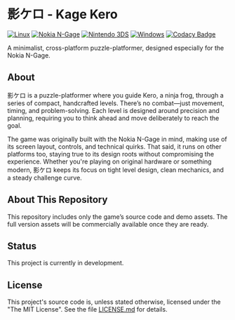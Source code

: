 ﻿# 影ケロ - Kage Kero

[![Linux](https://github.com/ngagesdk/kagekero/actions/workflows/linux.yml/badge.svg)](https://github.com/ngagesdk/kagekero/actions/workflows/linux.yml)
[![Nokia N-Gage](https://github.com/ngagesdk/kagekero/actions/workflows/nokia-ngage.yml/badge.svg)](https://github.com/ngagesdk/kagekero/actions/workflows/nokia-ngage.yml)
[![Nintendo 3DS](https://github.com/ngagesdk/kagekero/actions/workflows/n3ds.yml/badge.svg)](https://github.com/ngagesdk/kagekero/actions/workflows/n3ds.yml)
[![Windows](https://github.com/ngagesdk/kagekero/actions/workflows/windows.yml/badge.svg)](https://github.com/ngagesdk/kagekero/actions/workflows/windows.yml)
[![Codacy Badge](https://app.codacy.com/project/badge/Grade/f7951adf3c234609874929575b6bfd23)](https://app.codacy.com/gh/mupfdev/kagekero/dashboard?utm_source=gh&utm_medium=referral&utm_content=&utm_campaign=Badge_grade)

A minimalist, cross-platform puzzle-platformer, designed especially for the
Nokia N-Gage.

## About

影ケロ is a puzzle-platformer where you guide Kero, a ninja frog, through a series of compact, handcrafted levels.
There’s no combat—just movement, timing, and problem-solving. Each level is designed around precision and planning,
requiring you to think ahead and move deliberately to reach the goal.

The game was originally built with the Nokia N-Gage in mind, making use of its screen layout, controls, and
technical quirks.  That said, it runs on other platforms too, staying true to its design roots without compromising
the experience.  Whether you're playing on original hardware or something modern, 影ケロ keeps its focus on tight
level design, clean mechanics, and a steady challenge curve.

## About This Repository

This repository includes only the game’s source code and demo assets.  The full version assets will be commercially
available once they are ready.

## Status

This project is currently in development.

## License

This project's source code is, unless stated otherwise, licensed under
the "The MIT License".  See the file [LICENSE.md](LICENSE.md) for details.
